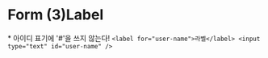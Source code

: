 # Form (3)Label

&#42; 아이디 표기에 '#'을 쓰지 않는다!
`<label for="user-name">라벨</label>
<input type="text" id="user-name" />`